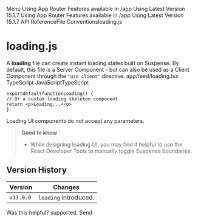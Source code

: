 Menu
Using App Router
Features available in /app
Using Latest Version
15.1.7
Using App Router
Features available in /app
Using Latest Version
15.1.7
API ReferenceFile Conventionsloading.js
# loading.js
A **loading** file can create instant loading states built on Suspense.
By default, this file is a Server Component - but can also be used as a Client Component through the `"use client"` directive.
app/feed/loading.tsx
TypeScript
JavaScriptTypeScript
```
exportdefaultfunctionLoading() {
// Or a custom loading skeleton component
return <p>Loading...</p>
}
```

Loading UI components do not accept any parameters.
> **Good to know** :
>   * While designing loading UI, you may find it helpful to use the React Developer Tools to manually toggle Suspense boundaries.
> 

## Version History
Version| Changes  
---|---  
`v13.0.0`| `loading` introduced.  
Was this helpful?
supported.
Send
